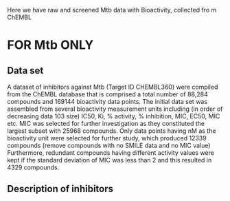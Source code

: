 Here we have raw and screened Mtb data with Bioactivity, collected fro m ChEMBL

# FOR Mtb ONLY

## Data set
A dataset of inhibitors against Mtb (Target ID CHEMBL360) were compiled from the ChEMBL database that is comprised a total number of 88,284 compounds and 169144 bioactivity data points. The initial data set was assembled from several bioactivity measurement units including (in order of decreasing data
103 size) IC50, Ki, % activity, % inhibition, MIC, EC50, MIC etc. MIC was selected for further investigation as they constituted the largest subset with 25968 compounds. Only data points having nM as the bioactivity unit were selected for further study, which produced 12339 compounds (remove compounds with no SMILE data and no MIC value)
Furthermore, redundant compounds having different activity values were kept if the standard deviation of MIC was less than 2 and this resulted in 4329 compounds.

## Description of inhibitors 
